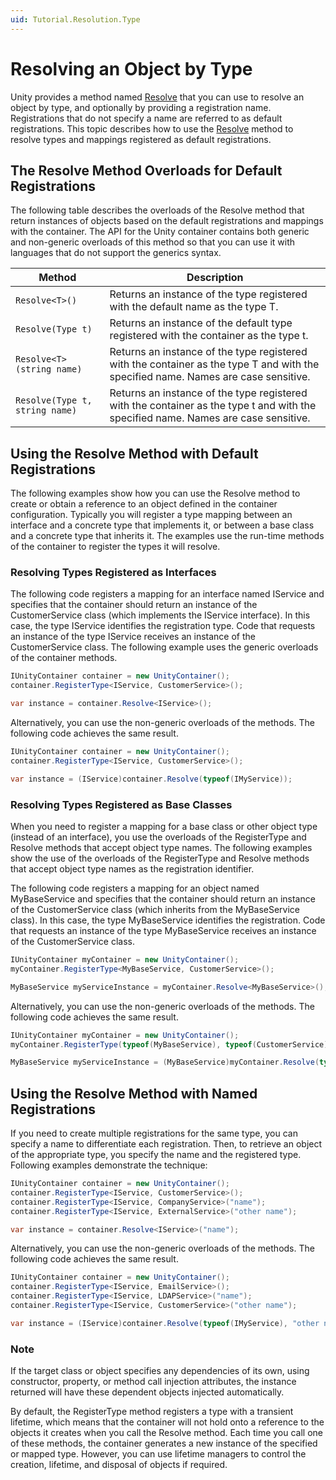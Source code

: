 ```yaml
---
uid: Tutorial.Resolution.Type
---
```


# Resolving an Object by Type

Unity provides a method named [Resolve](xref:Unity.IUnityContainer#Unity_IUnityContainer_Resolve_System_Type_System_String_Unity_Resolution_ResolverOverride___) that you can use to resolve an object by type, and optionally by providing a registration name. Registrations that do not specify a name are referred to as default registrations. This topic describes how to use the [Resolve](xref:Unity.IUnityContainer#Unity_IUnityContainer_Resolve_System_Type_System_String_Unity_Resolution_ResolverOverride___) method to resolve types and mappings registered as default registrations.

## The Resolve Method Overloads for Default Registrations

The following table describes the overloads of the Resolve method that return instances of objects based on the default registrations and mappings with the container. The API for the Unity container contains both generic and non-generic overloads of this method so that you can use it with languages that do not support the generics syntax.

| Method | Description |
|-----|-----|
| `Resolve<T>()` | Returns an instance of the type registered with the default name as the type T. |
| `Resolve(Type t)` | Returns an instance of the default type registered with the container as the type t. |
| `Resolve<T>(string name)` | Returns an instance of the type registered with the container as the type T and with the specified name. Names are case sensitive. |
| `Resolve(Type t, string name)` | Returns an instance of the type registered with the container as the type t and with the specified name. Names are case sensitive. |

## Using the Resolve Method with Default Registrations

The following examples show how you can use the Resolve method to create or obtain a reference to an object defined in the container configuration. Typically you will register a type mapping between an interface and a concrete type that implements it, or between a base class and a concrete type that inherits it. The examples use the run-time methods of the container to register the types it will resolve.

### Resolving Types Registered as Interfaces 

The following code registers a mapping for an interface named IService and specifies that the container should return an instance of the CustomerService class (which implements the IService interface). In this case, the type IService identifies the registration type. Code that requests an instance of the type IService receives an instance of the CustomerService class. The following example uses the generic overloads of the container methods.

```cs
IUnityContainer container = new UnityContainer();
container.RegisterType<IService, CustomerService>();

var instance = container.Resolve<IService>();
```

Alternatively, you can use the non-generic overloads of the methods. The following code achieves the same result.

```cs
IUnityContainer container = new UnityContainer();
container.RegisterType<IService, CustomerService>();

var instance = (IService)container.Resolve(typeof(IMyService));
```

### Resolving Types Registered as Base Classes

When you need to register a mapping for a base class or other object type (instead of an interface), you use the overloads of the RegisterType and Resolve methods that accept object type names. The following examples show the use of the overloads of the RegisterType and Resolve methods that accept object type names as the registration identifier.

The following code registers a mapping for an object named MyBaseService and specifies that the container should return an instance of the CustomerService class (which inherits from the MyBaseService class). In this case, the type MyBaseService identifies the registration. Code that requests an instance of the type MyBaseService receives an instance of the CustomerService class.

```cs
IUnityContainer myContainer = new UnityContainer();
myContainer.RegisterType<MyBaseService, CustomerService>();

MyBaseService myServiceInstance = myContainer.Resolve<MyBaseService>();
```

Alternatively, you can use the non-generic overloads of the methods. The following code achieves the same result.

```cs
IUnityContainer myContainer = new UnityContainer();
myContainer.RegisterType(typeof(MyBaseService), typeof(CustomerService));

MyBaseService myServiceInstance = (MyBaseService)myContainer.Resolve(typeof(MyBaseService));
```

## Using the Resolve Method with Named Registrations

If you need to create multiple registrations for the same type, you can specify a name to differentiate each registration. Then, to retrieve an object of the appropriate type, you specify the name and the registered type. Following examples demonstrate the technique:

```cs
IUnityContainer container = new UnityContainer();
container.RegisterType<IService, CustomerService>();
container.RegisterType<IService, CompanyService>("name");
container.RegisterType<IService, ExternalService>("other name");

var instance = container.Resolve<IService>("name");
```

Alternatively, you can use the non-generic overloads of the methods. The following code achieves the same result.

```cs
IUnityContainer container = new UnityContainer();
container.RegisterType<IService, EmailService>();
container.RegisterType<IService, LDAPService>("name");
container.RegisterType<IService, CustomerService>("other name");

var instance = (IService)container.Resolve(typeof(IMyService), "other name");
```

### Note

If the target class or object specifies any dependencies of its own, using constructor, property, or method call injection attributes, the instance returned will have these dependent objects injected automatically.

By default, the RegisterType method registers a type with a transient lifetime, which means that the container will not hold onto a reference to the objects it creates when you call the Resolve method. Each time you call one of these methods, the container generates a new instance of the specified or mapped type. However, you can use lifetime managers to control the creation, lifetime, and disposal of objects if required.